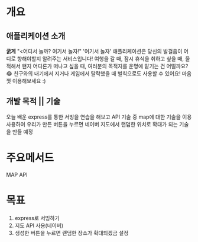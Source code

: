 # 개요
## 애플리케이션 소개
**굵게** "<어디서 놀까? 여기서 놀자!"
'여기서 놀자' 애플리케이션은 당신의 발걸음이 어디로 향해야할지 알려주는 서비스입니다!
여행을 갈 때, 잠시 휴식을 취하고 싶을 때, 울적해서 왠지 어디론가 떠나고 싶을 때,
여러분의 목적지를 운명에 맡기는 건 어떨까요? 😂
친구와의 내기에서 지거나 게임에서 탈락했을 때 벌칙으로도 사용할 수 있어요!
마음껏 이용해보세요 :)

## 개발 목적 || 기술
오늘 배운 express를 통한 서빙을 연습을 해보고
API 기술 중 map에 대한 기술을 이용 사용하여
우리가 만든 버튼을 누르면 네이버 지도에서 랜덤한
위치로 확대가 되는 기술을 만들 예정

# 주요메서드
MAP API


# 목표
1. express로 서빙하기
2. 지도 API 사용(네이버)
3. 생성한 버튼을 누르면 랜덤한 장소가 확대되겠금 설정
